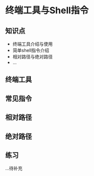# 终端工具与Shell指令

## 知识点
* 终端工具介绍与使用
* 简单shell指令介绍
* 相对路径与绝对路径
* ...

## 终端工具

## 常见指令

## 相对路径

## 绝对路径

## 练习
...待补充